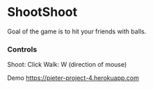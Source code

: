 # ShootShoot
Goal of the game is to hit your friends with balls.

### Controls
Shoot: Click
Walk: W (direction of mouse)

Demo <a href="https://pieter-project-4.herokuapp.com">https://pieter-project-4.herokuapp.com</a>

